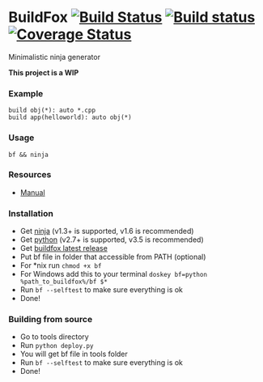 # BuildFox [![Build Status](https://travis-ci.org/beardsvibe/buildfox.svg?branch=master)](https://travis-ci.org/beardsvibe/buildfox) [![Build status](https://ci.appveyor.com/api/projects/status/kj1pa6f94889mxna/branch/master?svg=true)](https://ci.appveyor.com/project/jimon/buildfox/branch/master) [![Coverage Status](https://coveralls.io/repos/beardsvibe/buildfox/badge.svg?branch=master&service=github)](https://coveralls.io/github/beardsvibe/buildfox?branch=master)

Minimalistic ninja generator

**This project is a WIP**

### Example

	build obj(*): auto *.cpp
	build app(helloworld): auto obj(*)

### Usage

	bf && ninja

### Resources

- [Manual](docs/manual.md)

### Installation

- Get [ninja](https://martine.github.io/ninja/) (v1.3+ is supported, v1.6 is recommended)
- Get [python](https://www.python.org/) (v2.7+ is supported, v3.5 is recommended)
- Get [buildfox latest release](https://github.com/beardsvibe/buildfox/releases/download/v0.1-dev/bf)
- Put bf file in folder that accessible from PATH (optional)
- For *nix run ```chmod +x bf```
- For Windows add this to your terminal ```doskey bf=python %path_to_buildfox%/bf $*```
- Run ```bf --selftest``` to make sure everything is ok
- Done!

### Building from source

- Go to tools directory
- Run ```python deploy.py```
- You will get bf file in tools folder
- Run ```bf --selftest``` to make sure everything is ok
- Done!
